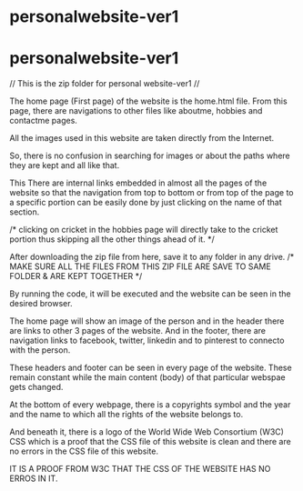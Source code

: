 # personalwebsite-ver1


# personalwebsite-ver1

// This is the zip folder for personal website-ver1 //

The home page (First page) of the website is the home.html file. From this page, there are navigations to other files like aboutme,
hobbies and contactme pages.

All the images used in this website are taken directly from the Internet.

So, there is no confusion in searching for images or about the paths where they are kept and all like that.

This There are internal links embedded in almost all the pages of the website so that the navigation from top to bottom or from top of the 
page to a specific portion can be easily done by just clicking on the name of that section.


/* clicking on cricket in the hobbies page will directly take to the cricket portion thus skipping all the other things ahead of it.  */


After downloading the zip file from here, save it to any folder in any drive.
/* MAKE SURE ALL THE FILES FROM THIS ZIP FILE ARE SAVE TO SAME FOLDER & ARE KEPT TOGETHER  */


By running the code, it will be executed and the website can be seen in the desired browser.

The home page will show an image of the person and in the header there are links to other 3 pages of the website.
And in the footer, there are navigation links to facebook, twitter, linkedin and to pinterest to connecto with the person.

These headers and footer can be seen in every page of the website. These remain constant while the main content (body) of that particular
webspae gets changed.

At the bottom of every webpage, there is a copyrights symbol and the year and the name to which all the rights of the website belongs to.

And beneath it, there is a logo of the World Wide Web Consortium (W3C) CSS which is a proof that the CSS file of this website is clean and 
there are no errors in the CSS file of this website.

IT IS A PROOF FROM W3C THAT THE CSS OF THE WEBSITE HAS NO ERROS IN IT.
